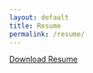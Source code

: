 ```yaml
---
layout: default
title: Resume
permalink: /resume/
---
```


<a href="{{ '/assets/docs/resume.pdf' | relative_url }}" download>Download Resume</a>